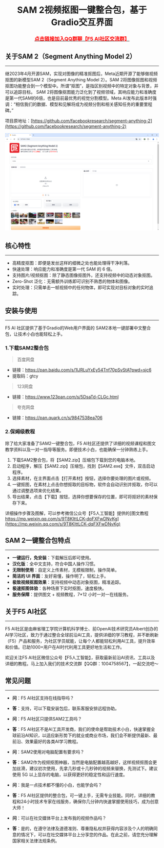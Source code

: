 # <center>SAM 2视频抠图一键整合包，基于Gradio交互界面</center>

### <center>[<font color='red'>点击链接加入QQ群聊【F5 AI社区交流群】</font>](https://qm.qq.com/q/UaxRVH3226)</center>



## 关于SAM 2（Segment Anything Model 2）
---


继2023年4月开源SAM，实现对图像的精准抠图后，Meta近期开源了能够做视频抠图的新模型SAM 2（Segment Anything Model 2）。SAM 2将图像抠图和视频抠图功能整合到一个模型中。所谓“抠图”，是指区别视频中的特定对象与背景，并可以追踪目标。
SAM 2将图像抠图能力泛化到了视频领域，其响应能力和准确度是第一代SAM的6倍，也是目前最优秀的视觉分割模型。Meta AI发布此版本时强调：“相信我们的数据、模型和见解将成为视频分割和相关感知任务的重要里程碑。”

项目原地址：[https://github.com/facebookresearch/segment-anything-2](https://github.com/facebookresearch/segment-anything-2)

![截图](assets/screenshot.png)

## 核心特性
---


* 高精度抠图：即便是发丝这样的细微之处也能处理得干净利落。
* 快速处理：响应能力和准确度是第一代 SAM 的 6 倍。
* 支持图片/视频抠图：除了静态图像抠图外，还支持视频中的动态对象抠图。
* Zero-Shot 泛化：无需额外训练即可识别不熟悉的物体和图像。
* 实时处理：只需单击一帧视频中的任何物体，即可实现对目标对象的实时追踪。

## 安装与使用
---


F5 AI 社区提供了基于Gradio的Web用户界面的 SAM2本地一键部署中文整合包，让技术小白也能轻松上手。

### 1.下载SAM2整合包

> 百度网盘
* 链接：https://pan.baidu.com/s/1lJRLuYxEy54Tnf70pSvStA?pwd=sjc6 
* 提取码：gtcy

> 123网盘
* 链接：https://www.123pan.com/s/5DsaTd-CLGc.html

> 夸克网盘
* 链接：https://pan.quark.cn/s/9847538ea706

### 2.保姆级教程


除了给大家准备了SAM2一键整合包，F5 AI社区还提供了详细的视频课程和图文教学资料以及一对一指导等服务。即便技术小白，也能确保一分钟熟练上手。

1. 下载SAM2整合包，将【SAM2.zip】压缩包下载到您的电脑本地。
2. 启动程序，解压【SAM2.zip】压缩包，找到【SAM2.exe】文件，双击启动程序。
3. 选择素材，在主界面点击【打开素材】按钮，选择你要处理的图片或视频。
4. 一键抠图，在素材上点击你想抠取的目标物，软件会自动识别并抠取，你可以通过调整选项来优化结果。
5. 导出结果，点击【下载】按钮，选择你想要保存的位置，即可将抠好的素材保存下来。

详细操作步骤及图解，可以参考微信公众号【F5人工智能】提供的[图文教程 https://mp.weixin.qq.com/s/9T8KIttLCK-dqFXFwDNvKg](https://mp.weixin.qq.com/s/9T8KIttLCK-dqFXFwDNvKg)


## SAM 2一键整合包特点
---

* **一键运行，免安装**：下载解压后即可使用。
* **汉化版**：全中文支持，符合中国人操作习惯。
* **无限制使用**：自定义上传素材，无模板限制，操作简单。
* **简洁的 UI 界面**：友好易懂，操作明了，轻松上手。
* **极致视频抠图效果**：支持视频中动态对象抠图，精准追踪。
* **极速抠图体验**：各种场景下实时抠图，速度极快。
* **服务保障**：提供图文 + 视频教程，7*12 小时一对一在线服务。

## 关于F5 AI社区
---
F5 AI社区是由麻省理工学院计算机科学博士、前OpenAI技术研究员Albert创办的AI学习社区，致力于通过整合全球前沿AI工具，提供详细的学习教程，并不断刷新（F5）产品和服务，为社区学员赋能，让每个人都能轻松利用AI工具，提升效率和价值。已助1000+用户在AI时代利用工具更好地生活和工作。

欢迎关注F5 AI社区微信公众号【F5人工智能】，获取最新前沿AI资讯、工具以及详细的教程。马上加入我们的技术交流群【QQ群：1004758567】，一起交流吧～


## 常见问题
---

* **问**：F5 AI社区支持在线指导吗？
* **答**：支持，可以下载安装包后，联系客服安排远程协助。

* **问**：F5 AI社区只提供SAM2工具吗？
* **答**：F5 AI社区不是AI工具开发商，我们的使命是帮助技术小白，快速掌握全球前沿AI知识，以适应新形势下的就业或商业市场，我们会不断提供最新、最前沿、效果最好的各类AI学习教程。

* **问**：SAM2使用对电脑配置有要求吗？
* **答**：SAM2作为视频抠图神器，当然是电脑配置越高越好，这样视频抠图会更加丝滑，建议初次使用，先拿几秒或十几秒钟的视频来替换，先测试下。建议使用 5G 以上显存的电脑，以获得更好的稳定性和运行速度。

* **问**：我是一点技术都不懂的小白，也能学会吗？
* **答**：F5 AI社区提供的整合包，可一键上手，无需专业技能。同时，详细的教程和24小时技术专家在线服务，确保你几分钟内快速掌握使用技巧，成为创意大师！

* **问**：可以在社交媒体平台上发布我的视频作品吗？
* **答**：是的，在遵守法律及道德准则、尊重隐私权并获得内容涉及个人的明确同意的情况下，可以在社交媒体平台上分享您的作品。在此之前，请您充分理解国家相关法律法规条例。